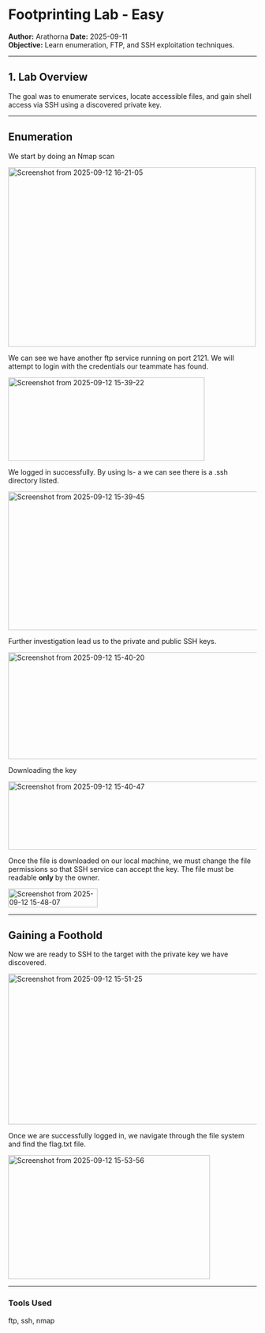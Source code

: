 # Footprinting Lab - Easy

**Author:** Arathorna 
**Date:** 2025-09-11   
**Objective:** Learn enumeration, FTP, and SSH exploitation techniques.

---

## 1. Lab Overview

The goal was to enumerate services, locate accessible files, and gain shell access via SSH using a discovered private key.

---

## Enumeration

We start by doing an Nmap scan 

<img width="502" height="363" alt="Screenshot from 2025-09-12 16-21-05" src="https://github.com/user-attachments/assets/471f7a3b-2ec9-4bef-b0b0-83a911a277ed" />

We can see we have another ftp service running on port 2121. We will attempt to login with the credentials our teammate has found. 

<img width="398" height="169" alt="Screenshot from 2025-09-12 15-39-22" src="https://github.com/user-attachments/assets/344f4f61-d2d4-455d-92bf-8d9ca83a27d8" />

We logged in successfully. By using ls- a we can see there is a .ssh directory listed. 

<img width="512" height="280" alt="Screenshot from 2025-09-12 15-39-45" src="https://github.com/user-attachments/assets/74482224-734d-4c25-ad48-cae27afc320c" />

Further investigation lead us to the private and public SSH keys.

<img width="509" height="216" alt="Screenshot from 2025-09-12 15-40-20" src="https://github.com/user-attachments/assets/3cd52e89-be6e-4e15-b33a-08457e94f7c7" />

Downloading the key

<img width="509" height="138" alt="Screenshot from 2025-09-12 15-40-47" src="https://github.com/user-attachments/assets/0c53ca8a-3d12-4151-a46b-31c6215d2be1" />

Once the file is downloaded on our local machine, we must change the file permissions so that SSH service can accept the key. The file must be readable **only** by the owner. 

<img width="181" height="38" alt="Screenshot from 2025-09-12 15-48-07" src="https://github.com/user-attachments/assets/8645784c-9ab2-4fdb-880e-3fea907e7432" />

---

## Gaining a Foothold

Now we are ready to SSH to the target with the private key we have discovered. 

<img width="506" height="305" alt="Screenshot from 2025-09-12 15-51-25" src="https://github.com/user-attachments/assets/b5a99b4e-50bd-41bd-a5a1-14d1bbf3c68c" />

Once we are successfully logged in, we navigate through the file system and find the flag.txt file. 

<img width="409" height="251" alt="Screenshot from 2025-09-12 15-53-56" src="https://github.com/user-attachments/assets/206a2b02-b215-43c3-bbc3-ac2baa405a24" />

---

### Tools Used

ftp, ssh, nmap
